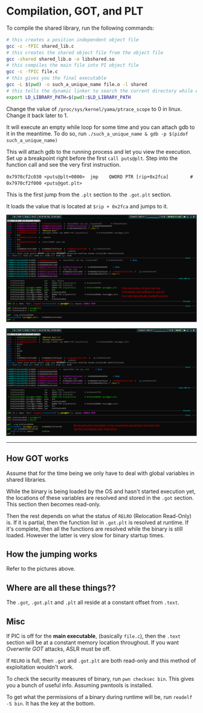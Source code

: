 # Compilation, GOT, and PLT

To compile the shared library, run the following commands:

```bash
# this creates a position independent object file
gcc -c -fPIC shared_lib.c
# this creates the shared object file from the object file
gcc -shared shared_lib.o -o libshared.so
# this compiles the main file into PI object file
gcc -c -fPIC file.c
# this gives you the final executable
gcc -L $(pwd) -o such_a_unique_name file.o -l shared
# this tells the dynamic linker to search the current directory while executing
export LD_LIBRARY_PATH=$(pwd):$LD_LIBRARY_PATH
```

Change the value of `/proc/sys/kernel/yama/ptrace_scope` to 0 in linux. Change it
back later to 1.

It will execute an empty while loop for some time and you can attach gdb to it
in the meantime. To do so, run `./such_a_unique_name & gdb -p $(pidof such_a_unique_name)`

This will attach gdb to the running process and let you view the execution.
Set up a breakpoint right before the first `call puts@plt`. Step into the
function call and see the very first instruction.

`0x7970cf2c030 <puts@plt+0000>  jmp    QWORD PTR [rip+0x2fca]        # 0x7970cf2f000 <puts@got.plt>`

This is the first jump from the `.plt` section to the `.got.plt` section.

It loads the value that is located at `$rip + 0x2fca` and jumps to it.

![First Invocation](./first_puts_invocation.png)

![Second Invocation](./second_puts_invocation.png)

______________________________________________________________________

## How GOT works

Assume that for the time being we only have to deal with global variables in
shared libraries.

While the binary is being loaded by the OS and hasn't started execution yet,
the locations of these variables are resolved and stored in the `.got` section.
This section then becomes read-only.

Then the rest depends on what the status of `RELRO` (Relocation Read-Only) is.
If it is partial, then the function list in `.got.plt` is resolved at runtime.
If it's complete, then all the functions are resolved while the binary is still
loaded. However the latter is very slow for binary startup times.

## How the jumping works

Refer to the pictures above.

## Where are all these things??

The `.got`, `.got.plt` and `.plt` all reside at a constant offset from `.text`.

## Misc

If PIC is off for the **main executable**, (basically `file.c`), then the
`.text` section will be at a constant memory location throughout.
If you want *Overwrite GOT* attacks, ASLR must be off.

If `RELRO` is full, then `.got` and `.got.plt` are both read-only and this
method of exploitation wouldn't work.

To check the security measures of binary, run `pwn checksec bin`. This gives you
a bunch of useful info. Assuming pwntools is installed.

To get what the permissions of a binary during runtime will be, run
`readelf -S bin`. It has the key at the bottom.
